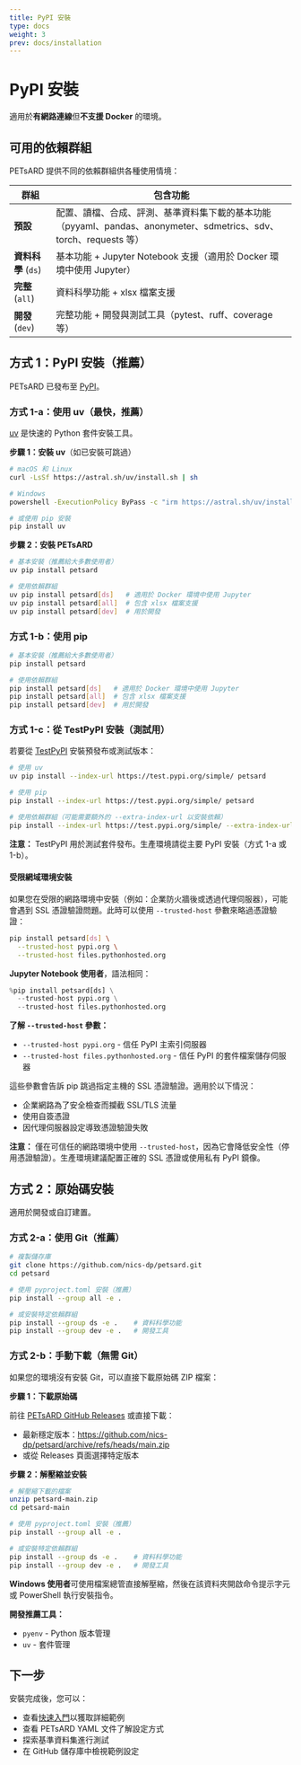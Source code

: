 ```yaml
---
title: PyPI 安裝
type: docs
weight: 3
prev: docs/installation
---
```


# PyPI 安裝

適用於**有網路連線**但**不支援 Docker** 的環境。

## 可用的依賴群組

PETsARD 提供不同的依賴群組供各種使用情境：

| 群組 | 包含功能 |
|------|----------|
| **預設** | 配置、讀檔、合成、評測、基準資料集下載的基本功能（pyyaml、pandas、anonymeter、sdmetrics、sdv、torch、requests 等） |
| **資料科學** (`ds`) | 基本功能 + Jupyter Notebook 支援（適用於 Docker 環境中使用 Jupyter） |
| **完整** (`all`) | 資料科學功能 + xlsx 檔案支援 |
| **開發** (`dev`) | 完整功能 + 開發與測試工具（pytest、ruff、coverage 等） |

## 方式 1：PyPI 安裝（推薦）

PETsARD 已發布至 [PyPI](https://pypi.org/project/petsard/)。

### 方式 1-a：使用 uv（最快，推薦）

[uv](https://github.com/astral-sh/uv) 是快速的 Python 套件安裝工具。

**步驟 1：安裝 uv**（如已安裝可跳過）

```bash
# macOS 和 Linux
curl -LsSf https://astral.sh/uv/install.sh | sh

# Windows
powershell -ExecutionPolicy ByPass -c "irm https://astral.sh/uv/install.ps1 | iex"

# 或使用 pip 安裝
pip install uv
```

**步驟 2：安裝 PETsARD**

```bash
# 基本安裝（推薦給大多數使用者）
uv pip install petsard

# 使用依賴群組
uv pip install petsard[ds]   # 適用於 Docker 環境中使用 Jupyter
uv pip install petsard[all]  # 包含 xlsx 檔案支援
uv pip install petsard[dev]  # 用於開發
```

### 方式 1-b：使用 pip

```bash
# 基本安裝（推薦給大多數使用者）
pip install petsard

# 使用依賴群組
pip install petsard[ds]   # 適用於 Docker 環境中使用 Jupyter
pip install petsard[all]  # 包含 xlsx 檔案支援
pip install petsard[dev]  # 用於開發
```

### 方式 1-c：從 TestPyPI 安裝（測試用）

若要從 [TestPyPI](https://test.pypi.org/) 安裝預發布或測試版本：

```bash
# 使用 uv
uv pip install --index-url https://test.pypi.org/simple/ petsard

# 使用 pip
pip install --index-url https://test.pypi.org/simple/ petsard

# 使用依賴群組（可能需要額外的 --extra-index-url 以安裝依賴）
pip install --index-url https://test.pypi.org/simple/ --extra-index-url https://pypi.org/simple/ petsard[ds]
```

**注意：** TestPyPI 用於測試套件發布。生產環境請從主要 PyPI 安裝（方式 1-a 或 1-b）。

#### 受限網域環境安裝

如果您在受限的網路環境中安裝（例如：企業防火牆後或透過代理伺服器），可能會遇到 SSL 憑證驗證問題。此時可以使用 `--trusted-host` 參數來略過憑證驗證：

```bash
pip install petsard[ds] \
  --trusted-host pypi.org \
  --trusted-host files.pythonhosted.org
```

**Jupyter Notebook 使用者**，語法相同：

```python
%pip install petsard[ds] \
  --trusted-host pypi.org \
  --trusted-host files.pythonhosted.org
```

**了解 `--trusted-host` 參數：**

- `--trusted-host pypi.org` - 信任 PyPI 主索引伺服器
- `--trusted-host files.pythonhosted.org` - 信任 PyPI 的套件檔案儲存伺服器

這些參數會告訴 pip 跳過指定主機的 SSL 憑證驗證。適用於以下情況：
- 企業網路為了安全檢查而攔截 SSL/TLS 流量
- 使用自簽憑證
- 因代理伺服器設定導致憑證驗證失敗

**注意：** 僅在可信任的網路環境中使用 `--trusted-host`，因為它會降低安全性（停用憑證驗證）。生產環境建議配置正確的 SSL 憑證或使用私有 PyPI 鏡像。

## 方式 2：原始碼安裝

適用於開發或自訂建置。

### 方式 2-a：使用 Git（推薦）

```bash
# 複製儲存庫
git clone https://github.com/nics-dp/petsard.git
cd petsard

# 使用 pyproject.toml 安裝（推薦）
pip install --group all -e .

# 或安裝特定依賴群組
pip install --group ds -e .    # 資料科學功能
pip install --group dev -e .   # 開發工具
```

### 方式 2-b：手動下載（無需 Git）

如果您的環境沒有安裝 Git，可以直接下載原始碼 ZIP 檔案：

**步驟 1：下載原始碼**

前往 [PETsARD GitHub Releases](https://github.com/nics-dp/petsard/releases) 或直接下載：
- 最新穩定版本：https://github.com/nics-dp/petsard/archive/refs/heads/main.zip
- 或從 Releases 頁面選擇特定版本

**步驟 2：解壓縮並安裝**

```bash
# 解壓縮下載的檔案
unzip petsard-main.zip
cd petsard-main

# 使用 pyproject.toml 安裝（推薦）
pip install --group all -e .

# 或安裝特定依賴群組
pip install --group ds -e .    # 資料科學功能
pip install --group dev -e .   # 開發工具
```

**Windows 使用者**可使用檔案總管直接解壓縮，然後在該資料夾開啟命令提示字元或 PowerShell 執行安裝指令。

**開發推薦工具：**
* `pyenv` - Python 版本管理
* `uv` - 套件管理

## 下一步

安裝完成後，您可以：

* 查看[快速入門](../getting-started)以獲取詳細範例
* 查看 PETsARD YAML 文件了解設定方式
* 探索基準資料集進行測試
* 在 GitHub 儲存庫中檢視範例設定